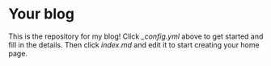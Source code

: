 # Your blog

This is the repository for my blog! Click *_config.yml* above to get started and fill in the details. Then click *index.md* and edit it to start creating your home page.
